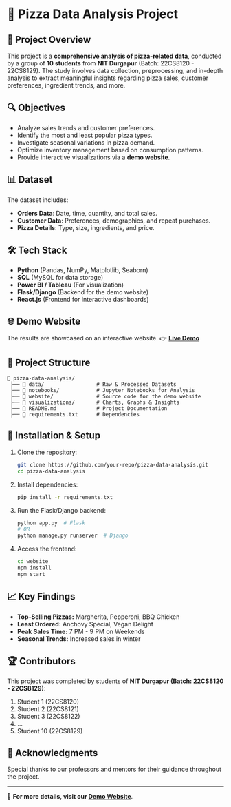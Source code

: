 # 🍕 Pizza Data Analysis Project

## 📌 Project Overview
This project is a **comprehensive analysis of pizza-related data**, conducted by a group of **10 students** from **NIT Durgapur** (Batch: 22CS8120 - 22CS8129). The study involves data collection, preprocessing, and in-depth analysis to extract meaningful insights regarding pizza sales, customer preferences, ingredient trends, and more.

## 🔍 Objectives
- Analyze sales trends and customer preferences.
- Identify the most and least popular pizza types.
- Investigate seasonal variations in pizza demand.
- Optimize inventory management based on consumption patterns.
- Provide interactive visualizations via a **demo website**.

## 📊 Dataset
The dataset includes:
- **Orders Data**: Date, time, quantity, and total sales.
- **Customer Data**: Preferences, demographics, and repeat purchases.
- **Pizza Details**: Type, size, ingredients, and price.

## 🛠️ Tech Stack
- **Python** (Pandas, NumPy, Matplotlib, Seaborn)
- **SQL** (MySQL for data storage)
- **Power BI / Tableau** (For visualization)
- **Flask/Django** (Backend for the demo website)
- **React.js** (Frontend for interactive dashboards)

## 🌐 Demo Website
The results are showcased on an interactive website.
👉 **[Live Demo](#)** 

## 📁 Project Structure
```
📂 pizza-data-analysis/
 ├── 📁 data/                 # Raw & Processed Datasets
 ├── 📁 notebooks/            # Jupyter Notebooks for Analysis
 ├── 📁 website/              # Source code for the demo website
 ├── 📁 visualizations/       # Charts, Graphs & Insights
 ├── 📜 README.md             # Project Documentation
 ├── 📜 requirements.txt      # Dependencies
```

## 🚀 Installation & Setup
1. Clone the repository:
   ```bash
   git clone https://github.com/your-repo/pizza-data-analysis.git
   cd pizza-data-analysis
   ```
2. Install dependencies:
   ```bash
   pip install -r requirements.txt
   ```
3. Run the Flask/Django backend:
   ```bash
   python app.py  # Flask
   # OR
   python manage.py runserver  # Django
   ```
4. Access the frontend:
   ```bash
   cd website
   npm install
   npm start
   ```

## 📈 Key Findings
- **Top-Selling Pizzas:** Margherita, Pepperoni, BBQ Chicken
- **Least Ordered:** Anchovy Special, Vegan Delight
- **Peak Sales Time:** 7 PM - 9 PM on Weekends
- **Seasonal Trends:** Increased sales in winter

## 🏆 Contributors
This project was completed by students of **NIT Durgapur (Batch: 22CS8120 - 22CS8129)**:
1. Student 1 (22CS8120)
2. Student 2 (22CS8121)
3. Student 3 (22CS8122)
4. ...
10. Student 10 (22CS8129)

## 🤝 Acknowledgments
Special thanks to our professors and mentors for their guidance throughout the project.

---
🔗 **For more details, visit our [Demo Website](#)**.


